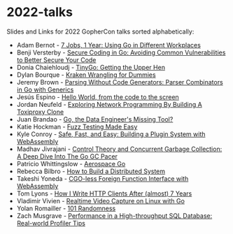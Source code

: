 # 2022-talks
Slides and Links for 2022 GopherCon talks sorted alphabetically:

- Adam Bernot - [7 Jobs, 1 Year: Using Go in Different Workplaces](./AdamBernot-7Jobs1Year/README.md)
- Benji Versterby - [Secure Coding in Go: Avoiding Common Vulnerabilities to Better Secure Your Code](./BenjiVesterby-SecureCodingInGo/README.md)
- Donia Chaiehloudj - [TinyGo: Getting the Upper Hen](./DoniaChaiehloudj-TinyGo-UpperHen/README.md)
- Dylan Bourque - [Kraken Wrangling for Dummies](./DylanBourque-KrakenWranglingForDummies/README.md)
- Jeremy Brown - [Parsing Without Code Generators: Parser Combinators in Go with Generics](./JeremyBrown-ParsingWithoutCodeGenerators/README.md)
- Jesús Espino - [Hello World, from the code to the screen](./JesúsEspino-HelloWorldFromTheCodeToTheScreen/README.md)
- Jordan Neufeld - [Exploring Network Programming By Building A Toxiproxy Clone](./JordanNeufeld-ExploringNetworkProgrammingByBuildingAToxiproxyClone/README.md)
- Juan Brandao - [Go, the Data Engineer's Missing Tool?](./JuanBrandao-GoTheDataEngineersMissingTool/README.md)
- Katie Hockman - [Fuzz Testing Made Easy](./KatieHockman-FuzzTestingMadeEasy/README.md)
- Kyle Conroy - [Safe, Fast, and Easy: Building a Plugin System with WebAssembly](./KyleConroy-PluginSystemWebAssembly/README.md)
- Madhav Jivrajani - [Control Theory and Concurrent Garbage Collection: A Deep Dive Into The Go GC Pacer](./MadhavJivrajani-GCPacerDeepDive/README.md)
- Patricio Whittingslow - [Aerospace Go](./PatricioWhittingslow-AerospaceGo/README.md)
- Rebecca Bilbro - [How to Build a Distributed System](./RebeccaBilbro-HowtoBuildaDistributedSystem/README.md)
- Takeshi Yoneda - [CGO-less Foreign Function Interface with WebAssembly](./TakeshiYoneda-CGOlessForeignFunctionInterfaceWithWasm/README.md)
- Tom Lyons - [How I Write HTTP Clients After (almost) 7 Years](./TomLyons-HowIWriteHTTPClientsAfter(almost)7Years/README.md)
- Vladimir Vivien - [Realtime Video Capture on Linux with Go](./vladimirvivien-RealtimeVideoCaptureLinux/README.md)
- Yolan Romailler - [101 Randomness](./YolanRomailler-101Randomness/README.md)
- Zach Musgrave - [Performance in a High-throughput SQL Database: Real-world Profiler Tips](./ZachMusgrave-PerformanceHighThroughputSQLDatabase/README.md)
